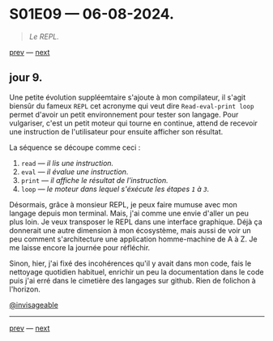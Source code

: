 # S01E09 — 06-08-2024.

> *Le REPL.*

[prev](S01E08-05-08-2024.md) — [next](S01E10-07-08-2024.md)

## jour 9.

Une petite évolution suppléemtaire s'ajoute à mon compilateur, il s'agit biensûr du fameux `REPL` cet acronyme qui veut dire `Read-eval-print loop` permet d'avoir un petit environnement pour tester son langage. Pour vulgariser, c'est un petit moteur qui tourne en continue, attend de recevoir une instruction de l'utilisateur pour ensuite afficher son résultat.   

La séquence se découpe comme ceci :

1. `read` — *il lis une instruction.*
2. `eval` — *il évalue une instruction.*
3. `print` — *il affiche le résultat de l'instruction.*
4. `loop` — *le moteur dans lequel s'éxécute les étapes `1` à `3`.*

Désormais, grâce à monsieur REPL, je peux faire mumuse avec mon langage depuis mon terminal. Mais, j'ai comme une envie d'aller un peu plus loin. Je veux transposer le REPL dans une interface graphique. Déjà ça donnerait une autre dimension à mon écosystème, mais aussi de voir un peu comment s'architecture une application homme-machine de A à Z. Je me laisse encore la journée pour réfléchir.    

Sinon, hier, j'ai fixé des incohérences qu'il y avait dans mon code, fais le nettoyage quotidien habituel, enrichir un peu la documentation dans le code puis j'ai erré dans le cimetière des langages sur github. Rien de folichon à l'horizon.    

[@invisageable](https://twitter.com/invisageable)   

---

[prev](S01E08-05-08-2024.md) — [next](S01E10-07-08-2024.md)
